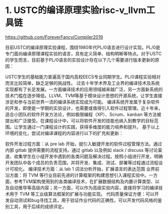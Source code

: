 # 1. USTC的编译原理实验risc-v_llvm工具链






https://github.com/ForeverFancy/Compiler2019





目前USTC的编译原理实验课程，围绕1980年代PL/0语言进行设计实现。PL/0是专门面向编译原理课程实验的语言，具有定义简单、结构明晰等特点。对于USTC的学生而言，目前基于PL/0语言的实验设计存在以下几个需要进行版本更新的原因：

USTC学生的基础能力普遍高于国内高校EECS专业同期学生。PL/0课程实验相对而言比较简单，缺乏足够的挑战性。
过去十年学术界及工业界的编译技术及系统实现都有了长足发展。一方面编译技术的应用领域越来越广泛，另一方面新系统的技术门槛在逐步降低。LLVM、TVM等基于模块设计思想的开源系统，让学生直接涉足和参与当前世界一流的编译系统实现成为可能。
编译系统开发属于复杂软件的开发，即使是一学期的实验设计，也需要或值得引入软件过程管理。近十年来，适合小团队的软件开发方法论，例如极限编程（XP）、Scrum、kanban 等方法被提出和广泛接受。在课程设计中，可以将软件开发的技能也纳入到教学的目标范围。让学生通过一门课程设计的实践，获得多维度的能力培养和提升。
基于以上环境的变化，尝试对编译课程的内容进行以下的扩充和更新：

软件开发过程方面：从 pre lab 开始，就引入敏捷开发的软件过程管理方法。通过内部 gitlab 提供需要的流程支持。通过 gitlab 以及例如 slack / discuss 等讨论渠道，收集学生在小组开发中遇到的各类问题及解决过程。按照小组进行开发，明确开发团队中各个成员的负责范围，并将开发、集成、测试、部署等过程通过流程设计可视化。
编译技术方面：从 lab 1 词法分析开始，扩展语言的表达范围
业界前沿方面：将 TVM 等行业目前先进的计算框架的构建思想引入课程实验中。一方面，参考TVM架构使用到的各类编译技术，在扩展数据结构及内置计算类型、以及自动推导等高级内容；另一方面，可以作为高级实验内容，直接将学习的编译技术用于 TVM 等工业级算法框架的扩展与功能实现。
代码质量保证方便：可以开发自动测试和bug寻找工具，用于验证作业代码的正确性。可以开发代码风格的鉴别工具，用于后续的成绩评定。












